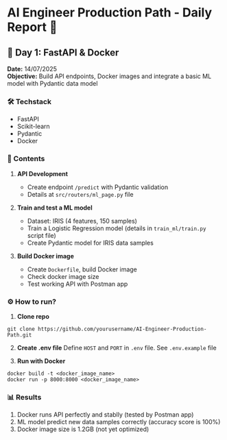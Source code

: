 # AI Engineer Production Path - Daily Report 🚀

## 📌 Day 1: FastAPI & Docker
**Date:** 14/07/2025  
**Objective:** Build API endpoints, Docker images and integrate a basic ML model with Pydantic data model


### 🛠 Techstack
- FastAPI
- Scikit-learn
- Pydantic
- Docker


### 📝 Contents
1. **API Development**
    - Create endpoint `/predict` with Pydantic validation
    - Details at `src/routers/ml_page.py` file

2. **Train and test a ML model**
    - Dataset: IRIS (4 features, 150 samples)
    - Train a Logistic Regression model (details in `train_ml/train.py` script file)
    - Create Pydantic model for IRIS data samples

3. **Build Docker image**
    - Create `Dockerfile`, build Docker image
    - Check docker image size
    - Test working API with Postman app


### ⚙️ How to run?
1. **Clone repo**
```
git clone https://github.com/yourusername/AI-Engineer-Production-Path.git
```

2. **Create .env file**
Define `HOST` and `PORT` in `.env` file. See `.env.example` file

3. **Run with Docker**
```
docker build -t <docker_image_name>
docker run -p 8000:8000 <docker_image_name>
```


### 📊 Results
1. Docker runs API perfectly and stablly (tested by Postman app)
2. ML model predict new data samples correctly (accuracy score is 100%)
3. Docker image size is 1.2GB (not yet optimized)
